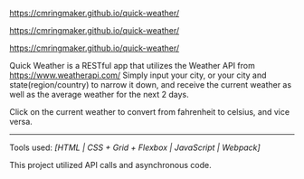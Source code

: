 https://cmringmaker.github.io/quick-weather/

https://cmringmaker.github.io/quick-weather/

https://cmringmaker.github.io/quick-weather/

Quick Weather is a RESTful app that utilizes the Weather API from https://www.weatherapi.com/
Simply input your city, or your city and state(region/country) to narrow it down, and receive the current weather as well as the average weather for the next 2 days.

Click on the current weather to convert from fahrenheit to celsius, and vice versa.

---

Tools used:
*[HTML | CSS + Grid + Flexbox | JavaScript | Webpack]*

This project utilized API calls and asynchronous code.

